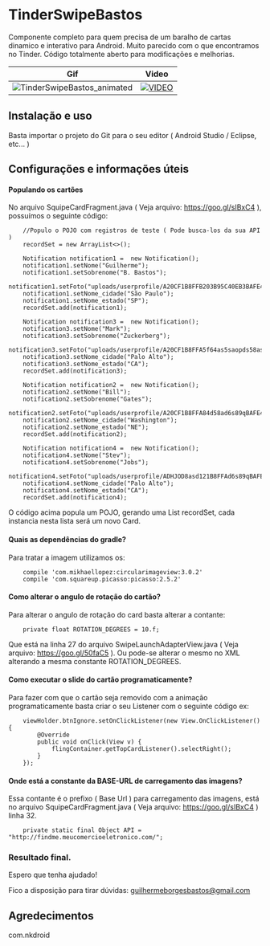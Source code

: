 
# TinderSwipeBastos
Componente completo para quem precisa de um baralho de cartas dinamico e interativo para Android. Muito parecido com o que encontramos no Tinder. Código totalmente aberto para modificações e melhorias.

| Gif | Video |
| --- | --- |
| ![TinderSwipeBastos_animated](https://meucomercioeletronico.com/tutorial/TinderSwipeBastos_animated.gif)  | [![VIDEO](https://img.youtube.com/vi/r6qHrTARf2U/0.jpg)](https://www.youtube.com/watch?v=r6qHrTARf2U) |
  

## Instalação e uso
Basta importar o projeto do Git para o seu editor ( Android Studio / Eclipse, etc... )

## Configurações e informações úteis ##

#### Populando os cartões
No arquivo SquipeCardFragment.java ( Veja arquivo: https://goo.gl/sIBxC4 ), possuímos o seguinte código:

```
    //Populo o POJO com registros de teste ( Pode busca-los da sua API )
    recordSet = new ArrayList<>();
    
    Notification notification1 =  new Notification();
    notification1.setNome("Guilherme");
    notification1.setSobrenome("B. Bastos");
    notification1.setFoto("uploads/userprofile/A20CF1B8FFB203B95C40EB3BAFE4F78C.jpg");
    notification1.setNome_cidade("São Paulo");
    notification1.setNome_estado("SP");
    recordSet.add(notification1);
    
    Notification notification3 =  new Notification();
    notification3.setNome("Mark");
    notification3.setSobrenome("Zuckerberg");
    notification3.setFoto("uploads/userprofile/A20CF1B8FFA5f64as5saopds58asAFE4F78C.jpg");
    notification3.setNome_cidade("Palo Alto");
    notification3.setNome_estado("CA");
    recordSet.add(notification3);
    
    Notification notification2 =  new Notification();
    notification2.setNome("Bill");
    notification2.setSobrenome("Gates");
    notification2.setFoto("uploads/userprofile/A20CF1B8FFA84d58ad6s89qBAFE4F78C.jpg");
    notification2.setNome_cidade("Washington");
    notification2.setNome_estado("NE");
    recordSet.add(notification2);
    
    Notification notification4 =  new Notification();
    notification4.setNome("Stev");
    notification4.setSobrenome("Jobs");
    notification4.setFoto("uploads/userprofile/ADHJOD8asd121B8FFAd6s89qBAFE4F78C.jpg");
    notification4.setNome_cidade("Palo Alto");
    notification4.setNome_estado("CA");
    recordSet.add(notification4);
```
O código acima popula um POJO, gerando uma List<Notification> recordSet, cada instancia nesta lista será um novo Card.


#### Quais as dependências do gradle?

Para tratar a imagem utilizamos os:
```
    compile 'com.mikhaellopez:circularimageview:3.0.2'
    compile 'com.squareup.picasso:picasso:2.5.2'
```

#### Como alterar o angulo de rotação do cartão?

Para alterar o angulo de rotação do card basta alterar a contante:
```
    private float ROTATION_DEGREES = 10.f;
```
Que está na linha 27 do arquivo SwipeLaunchAdapterView.java ( Veja arquivo: https://goo.gl/50faC5 ).
Ou pode-se alterar o mesmo no XML alterando a mesma constante ROTATION_DEGREES.

#### Como executar o slide do cartão programaticamente?

Para fazer com que o cartão seja removido com a animação programaticamente basta criar o seu Listener com o seguinte código ex:

```
    viewHolder.btnIgnore.setOnClickListener(new View.OnClickListener() {
        @Override
        public void onClick(View v) {
            flingContainer.getTopCardListener().selectRight();
        }
    });
```

#### Onde está a constante da BASE-URL de carregamento das imagens?

Essa contante é o prefixo ( Base Url ) para carregamento das imagens, está no arquivo SquipeCardFragment.java ( Veja arquivo: https://goo.gl/sIBxC4 ) linha 32.

```
    private static final Object API = "http://findme.meucomercioeletronico.com/";
```


### Resultado final.

Espero que tenha ajudado!

Fico a disposição para tirar dúvidas:
guilhermeborgesbastos@gmail.com

## Agredecimentos

com.nkdroid
